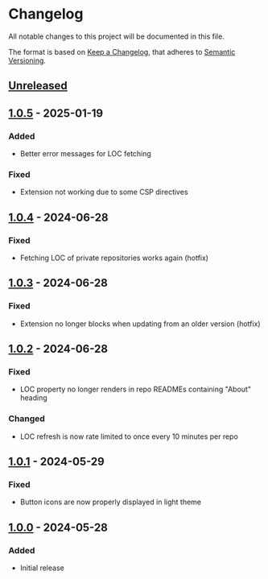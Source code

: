 # Changelog

All notable changes to this project will be documented in this file.

The format is based on [Keep a Changelog](https://keepachangelog.com/en/1.1.0/), that adheres to [Semantic Versioning](https://semver.org/spec/v2.0.0.html).

## [Unreleased]

## [1.0.5] - 2025-01-19

### Added

- Better error messages for LOC fetching

### Fixed

- Extension not working due to some CSP directives

## [1.0.4] - 2024-06-28

### Fixed

- Fetching LOC of private repositories works again (hotfix)

## [1.0.3] - 2024-06-28

### Fixed

- Extension no longer blocks when updating from an older version (hotfix)

## [1.0.2] - 2024-06-28

### Fixed

- LOC property no longer renders in repo READMEs containing "About" heading

### Changed

- LOC refresh is now rate limited to once every 10 minutes per repo

## [1.0.1] - 2024-05-29

### Fixed

- Button icons are now properly displayed in light theme

## [1.0.0] - 2024-05-28

### Added

- Initial release

[unreleased]: https://github.com/DervexDev/github-loc/compare/1.0.5...HEAD
[1.0.5]: https://github.com/DervexDev/github-loc/compare/1.0.4...1.0.5
[1.0.4]: https://github.com/DervexDev/github-loc/compare/1.0.3...1.0.4
[1.0.3]: https://github.com/DervexDev/github-loc/compare/1.0.2...1.0.3
[1.0.2]: https://github.com/DervexDev/github-loc/compare/1.0.1...1.0.2
[1.0.1]: https://github.com/DervexDev/github-loc/compare/1.0.0...1.0.1
[1.0.0]: https://github.com/DervexDev/github-loc/compare/bcab85c8facf4b0100022bfd948cc8c3cdbf28c9...1.0.0
